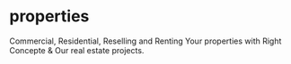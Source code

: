 # properties
Commercial, Residential, Reselling and Renting Your properties with Right Concepte &amp; Our real estate projects.
